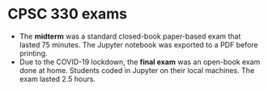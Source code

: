 # CPSC 330 exams

- The **midterm** was a standard closed-book paper-based exam that lasted 75 minutes. The Jupyter notebook was exported to a PDF before printing.
- Due to the COVID-19 lockdown, the **final exam** was an open-book exam done at home. Students coded in Jupyter on their local machines. The exam lasted 2.5 hours.
